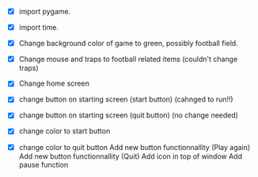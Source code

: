 -[x] import pygame.
-[x] import time. 
-[x] Change background color of game to green, possibly football field. 
-[x] Change mouse and traps to football related items (couldn't change traps)
-[x] Change home screen 
-[x] change button on starting screen (start button) (cahnged to run!!)
-[x] change button on starting screen (quit button) (no change needed) 
-[x] change color to start button 
-[x] change color to quit button 
Add new button functionnallity (Play again)  
Add new button functionnallity (Quit) 
Add icon in top of window 
Add pause function 

